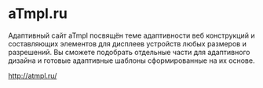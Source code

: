 aTmpl.ru
=====

Адаптивный сайт aTmpl посвящён теме адаптивности веб конструкций и составляющих элементов для дисплеев устройств любых размеров и разрешений. Вы сможете подобрать отдельные части для адаптивного дизайна и готовые адаптивные шаблоны сформированные на их основе.

http://atmpl.ru/

